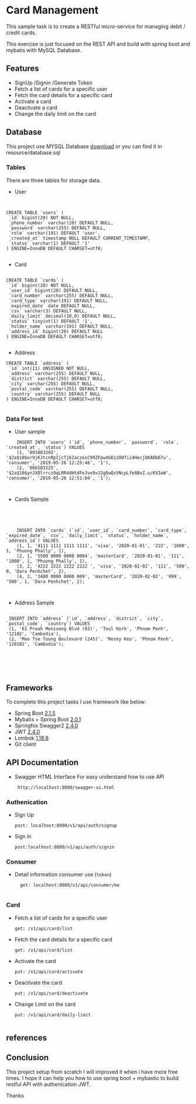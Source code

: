 # Card Management

This sample   task is to create a RESTful micro-service for managing debit / credit cards.

This exercise is just focused on the REST API and build with spring boot and mybatis with MySQL Database.

 
## Features

* SignUp /Signin /Generate Token 
* Fetch a list of cards for a specific user
* Fetch the card details for a specific card
* Activate a card
* Deactivate a card 
* Change the daily limit on the card



## Database

This project use MYSQL Database  [download](https://raw.githubusercontent.com/wecambodev/spring-boot-card-management/master/src/main/resources/database.sql) or you can find it in resource/database.sql

### Tables 
 There are three tables for storage data.
 
 * User  
 
 ```


CREATE TABLE `users` (
  `id` bigint(20) NOT NULL,
  `phone_number` varchar(20) DEFAULT NULL,
  `password` varchar(255) DEFAULT NULL,
  `role` varchar(191) DEFAULT 'user',
  `created_at` timestamp NULL DEFAULT CURRENT_TIMESTAMP,
  `status` varchar(1) DEFAULT '1'
) ENGINE=InnoDB DEFAULT CHARSET=utf8;


 ```
  
 
 * Card  
 
 ```

CREATE TABLE `cards` (
  `id` bigint(20) NOT NULL,
  `user_id` bigint(20) DEFAULT NULL,
  `card_number` varchar(255) DEFAULT NULL,
  `card_type` varchar(191) DEFAULT NULL,
  `expired_date` date DEFAULT NULL,
  `csv` varchar(3) DEFAULT NULL,
  `daily_limit` decimal(10,0) DEFAULT NULL,
  `status` tinyint(1) DEFAULT '1',
  `holder_name` varchar(191) DEFAULT NULL,
  `address_id` bigint(20) DEFAULT NULL
) ENGINE=InnoDB DEFAULT CHARSET=utf8;


 ```
 
 * Address
 
 ```
CREATE TABLE `address` (
  `id` int(11) UNSIGNED NOT NULL,
  `address` varchar(255) DEFAULT NULL,
  `district` varchar(255) DEFAULT NULL,
  `city` varchar(255) DEFAULT NULL,
  `postal_code` varchar(255) DEFAULT NULL,
  `country` varchar(255) DEFAULT NULL
) ENGINE=InnoDB DEFAULT CHARSET=utf8;


 ```
 
 
### Data For test 

* User sample 

```` 
    INSERT INTO `users` (`id`, `phone_number`, `password`, `role`, `created_at`, `status`) VALUES
    (1, '093883292', '$2a$10$or9jKJtcnRpIjcTj62aczesC99ZFpw4G61zOOTii4HecjbKADb67u', 'consumer', '2019-05-26 12:25:46', '1'),
    (2, '086503225', '$2a$10$ynJXDlrrcz9qLRR4dHtdFeJve9xJ2gDwQsVNcpLfe8BvZ.u/KXIwW', 'consumer', '2019-05-26 12:51:04', '1');

    
````

* Cards Sample 

```` 
    
    
    
    
    INSERT INTO `cards` (`id`, `user_id`, `card_number`, `card_type`, `expired_date`, `csv`, `daily_limit`, `status`, `holder_name`, `address_id`) VALUES
    (1, 1, '4111 1111 1111 1111', 'visa', '2020-01-01', '222', '1000', 1, 'Phuong Phally', 1),
    (2, 1, '5500 0000 0000 0004', 'masterCard', '2020-01-01', '111', '1000', 1, 'Phuong Phally', 1),
    (3, 2, '4222 2222 2222 2222 ', 'visa', '2020-02-02', '111', '500', 0, 'Dara Penhchet', 2),
    (4, 2, '3400 0000 0000 009', 'masterCard', '2020-02-02', '999', '500', 1, 'Dara Penhchet', 2);
    
    

````

* Address Sample 


```
 
 INSERT INTO `address` (`id`, `address`, `district`, `city`, `postal_code`, `country`) VALUES
 (1, '61 Preah Monivong Blvd (93)', 'Toul Kork', 'Phnom Penh', '12102', 'Cambodia'),
 (2, 'Mao Tse Toung Boulevard (245)', 'Resey Keo', 'Phnom Penh', '120102', 'Cambodia');

 
 
 
 
 ```




## Frameworks 

To complete this  project tasks I use framework like below:   

* Spring Boot [2.1.5](https://spring.io/projects/spring-boot)
* Mybatis + Spring Boot    [2.0.1](http://www.mybatis.org/spring-boot-starter/) 
* Springfox Swagger2  [2.4.0](https://springfox.github.io/springfox/docs/current/)
* JWT   [2.4.0](https://github.com/jwtk/jjwt)
* Lombok   [1.18.8](https://projectlombok.org/features/all)
* Git client



## API Documentation 

* Swagger HTML Interface For easy understand how to use API
    ```
     http://localhost:8080/swagger-ui.html
    ```


### Authenication 

* Sign Up

    ```
    post: localhost:8080/v1/api/auth/signup
    ```

* Sign In

    ```
    post:localhost:8080/v1/api/auth/signin
    ```




### Consumer 

* Detail information consumer use (````token````)

  ```
    get: localhost:8080/v1/api/consumer/me
    
  ```


### Card 


* Fetch a list of cards for a specific user

    ```
    get: /v1/api/card/list
    
* Fetch the card details for a specific card

    ```
    get: /v1/api/card/list
    
    ```

* Activate the card
        
    ```
    put: /v1/api/card/activate
    
    ```
    
* Deactivate the card

    ```
    put: /v1/api/card/deactivate
    
    ```
    
* Change Limit on the card

    ```
    put: /v1/api/card/daily-limit
     
    ```
    
    








## references



## Conclusion  

This project setup from scratch I will improved it when i have more free times. I hope it can help you how to use spring boot + mybastic to build restful API with authenication JWT.


Thanks   

